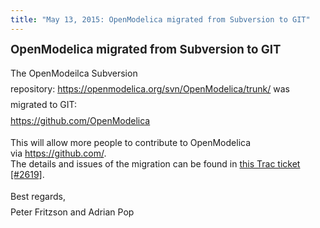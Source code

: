 ```yaml
---
title: "May 13, 2015: OpenModelica migrated from Subversion to GIT"
---
```

<strong style="color: #222222; line-height: 1.2;"><span style="font-size: 14pt;">OpenModelica migrated from Subversion to GIT</span></strong>

<span style="line-height: 1.8;">The OpenModeilca Subversion repository:&nbsp;<a href="svn/OpenModelica/trunk/">https://openmodelica.org/svn/OpenModelica/trunk/</a>&nbsp;</span><span style="line-height: 1.8;">was migrated to GIT:<br /><a href="https://github.com/OpenModelica">https://github.com/OpenModelica</a><br /></span>

This will allow more people to contribute to OpenModelica via&nbsp;<https://github.com/>.  
The details and issues of the migration can be found in [this Trac ticket [#2619]][72].

<span style="line-height: 1.8;">Best regards,<br /></span><span style="line-height: 1.8;">Peter Fritzson and Adrian Pop</span>

 [72]: https://trac.openmodelica.org/OpenModelica/ticket/2619
